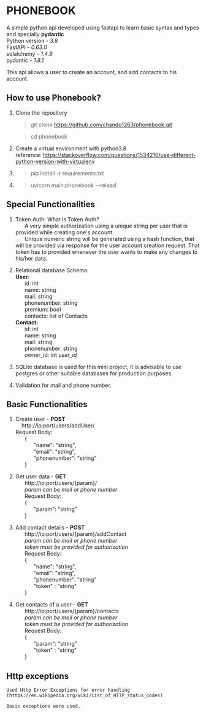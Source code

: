 # PHONEBOOK
A simple python api developed using fastapi to learn basic syntax and types and specially **pydantic** \
Python version - *3.8* \
FastAPI - *0.63.0* \
sqlalchemy - *1.4.9* \
pydantic - *1.8.1*  

This api allows a user to create an account, and add contacts to his account.

## How to use Phonebook?
1. Clone the repository 
    > git clone https://github.com/chandu1263/phonebook.git

    > cd phonebook
1. Create a virtual environment with python3.8 \
reference: https://stackoverflow.com/questions/1534210/use-different-python-version-with-virtualenv
1. > pip install -r requirements.txt
1. > uvicorn main:phonebook --reload


## Special Functionalities

1. Token Auth:
    What is Token Auth? \
        &nbsp;&nbsp;&nbsp;&nbsp;&nbsp;&nbsp;A very simple authorization using a unique string per user that is provided while creating one's account. \
    &nbsp;&nbsp;&nbsp;&nbsp;&nbsp;&nbsp;Unique numeric string will be generated using a hash function, that will be provided via response for the user account creation request.
    That token has to provided whenever the user wants to make any changes to his/her data.

2. Relational database Schema: \
    __User:__ \
        &nbsp;&nbsp;&nbsp;&nbsp;&nbsp;&nbsp;id: int \
        &nbsp;&nbsp;&nbsp;&nbsp;&nbsp;&nbsp;name: string \
        &nbsp;&nbsp;&nbsp;&nbsp;&nbsp;&nbsp;mail: string \
        &nbsp;&nbsp;&nbsp;&nbsp;&nbsp;&nbsp;phonenumber: string \
        &nbsp;&nbsp;&nbsp;&nbsp;&nbsp;&nbsp;premium: bool \
        &nbsp;&nbsp;&nbsp;&nbsp;&nbsp;&nbsp;contacts: list of Contacts \
    __Contact:__ \
        &nbsp;&nbsp;&nbsp;&nbsp;&nbsp;&nbsp;id: int \
        &nbsp;&nbsp;&nbsp;&nbsp;&nbsp;&nbsp;name: string \
        &nbsp;&nbsp;&nbsp;&nbsp;&nbsp;&nbsp;mail: string \
        &nbsp;&nbsp;&nbsp;&nbsp;&nbsp;&nbsp;phonenumber: string \
        &nbsp;&nbsp;&nbsp;&nbsp;&nbsp;&nbsp;owner_id: int *user_id* 

3. SQLite database is used for this mini project, it is advisable to use postgres or other suitable databases for production purposes.

4. Validation for mail and phone number.

## Basic Functionalities

1. Create user - **POST** \
    &nbsp;&nbsp;&nbsp; http://ip:port/users/addUser/ \
    Request Body: \
        &nbsp;&nbsp;&nbsp;&nbsp;&nbsp;&nbsp;{\
            &nbsp;&nbsp;&nbsp;&nbsp;&nbsp;&nbsp;&nbsp;&nbsp;&nbsp;&nbsp;&nbsp;&nbsp;"name": "string",\
            &nbsp;&nbsp;&nbsp;&nbsp;&nbsp;&nbsp;&nbsp;&nbsp;&nbsp;&nbsp;&nbsp;&nbsp;"email": "string",\
            &nbsp;&nbsp;&nbsp;&nbsp;&nbsp;&nbsp;&nbsp;&nbsp;&nbsp;&nbsp;&nbsp;&nbsp;"phonenumber": "string"\
        &nbsp;&nbsp;&nbsp;&nbsp;&nbsp;&nbsp;}

2. Get user data - **GET** \
    &nbsp;&nbsp;&nbsp;&nbsp;&nbsp;&nbsp;http://ip:port/users/{param}/ \
    &nbsp;&nbsp;&nbsp;&nbsp;&nbsp;&nbsp;*param can be mail or phone number* \
    &nbsp;&nbsp;&nbsp;&nbsp;&nbsp;&nbsp;Request Body: \
        &nbsp;&nbsp;&nbsp;&nbsp;&nbsp;&nbsp;{ \
            &nbsp;&nbsp;&nbsp;&nbsp;&nbsp;&nbsp;&nbsp;&nbsp;&nbsp;&nbsp;&nbsp;&nbsp;"param": "string" \
        &nbsp;&nbsp;&nbsp;&nbsp;&nbsp;&nbsp;}

3. Add contact details - **POST** \
    &nbsp;&nbsp;&nbsp;&nbsp;&nbsp;&nbsp;http://ip:port/users/{param}/addContact \
    &nbsp;&nbsp;&nbsp;&nbsp;&nbsp;&nbsp;*param can be mail or phone number* \
    &nbsp;&nbsp;&nbsp;&nbsp;&nbsp;&nbsp;*token must be provided for authorization* \
    &nbsp;&nbsp;&nbsp;&nbsp;&nbsp;&nbsp;Request Body: \
    &nbsp;&nbsp;&nbsp;&nbsp;&nbsp;&nbsp;{ \
        &nbsp;&nbsp;&nbsp;&nbsp;&nbsp;&nbsp;&nbsp;&nbsp;&nbsp;&nbsp;&nbsp;&nbsp;"name": "string", \
        &nbsp;&nbsp;&nbsp;&nbsp;&nbsp;&nbsp;&nbsp;&nbsp;&nbsp;&nbsp;&nbsp;&nbsp;"email": "string", \
        &nbsp;&nbsp;&nbsp;&nbsp;&nbsp;&nbsp;&nbsp;&nbsp;&nbsp;&nbsp;&nbsp;&nbsp;"phonenumber": "string" \
        &nbsp;&nbsp;&nbsp;&nbsp;&nbsp;&nbsp;&nbsp;&nbsp;&nbsp;&nbsp;&nbsp;&nbsp;"token" : "string" \
    &nbsp;&nbsp;&nbsp;&nbsp;&nbsp;&nbsp;}

4. Get contacts of a user - **GET** \
    &nbsp;&nbsp;&nbsp;&nbsp;&nbsp;&nbsp;http://ip:port/users/{param}/contacts \
    &nbsp;&nbsp;&nbsp;&nbsp;&nbsp;&nbsp;*param can be mail or phone number* \
    &nbsp;&nbsp;&nbsp;&nbsp;&nbsp;&nbsp;*token must be provided for authorization* \
    &nbsp;&nbsp;&nbsp;&nbsp;&nbsp;&nbsp;Request Body: \
        &nbsp;&nbsp;&nbsp;&nbsp;&nbsp;&nbsp;{ \
            &nbsp;&nbsp;&nbsp;&nbsp;&nbsp;&nbsp;&nbsp;&nbsp;&nbsp;&nbsp;&nbsp;&nbsp;"param": "string" \
            &nbsp;&nbsp;&nbsp;&nbsp;&nbsp;&nbsp;&nbsp;&nbsp;&nbsp;&nbsp;&nbsp;&nbsp;"token" : "string" \
        &nbsp;&nbsp;&nbsp;&nbsp;&nbsp;&nbsp;}

## Http exceptions

    Used Http Error Exceptions for error handling
    (https://en.wikipedia.org/wiki/List_of_HTTP_status_codes) 

    Basic exceptions were used. 



